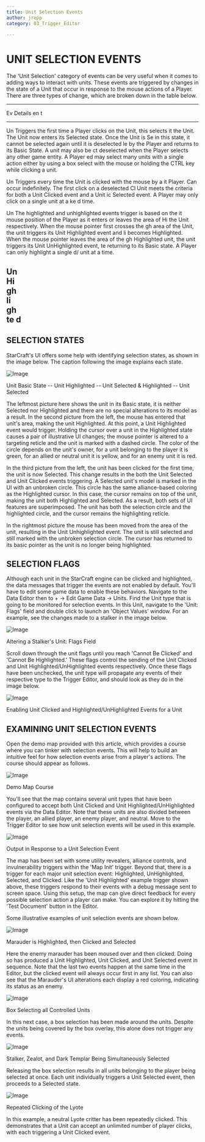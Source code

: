 ```yaml
---
title: Unit Selection Events
author: jrepp
category: 03_Trigger_Editor

---
```

UNIT SELECTION EVENTS
=====================

The 'Unit Selection' category of events can be very useful when it comes
to adding ways to interact with units. These events are triggered by
changes in the state of a Unit that occur in response to the mouse
actions of a Player. There are three types of change, which are broken
down in the table below.

  -----------------------------------------------------------------------
  Ev   Details
  en t 
  ---- ------------------------------------------------------------------
  Un   Triggers the first time a Player clicks on the Unit, this selects
  it   the Unit. The Unit now enters its Selected state. Once the Unit is
  Se   in this state, it cannot be selected again until it is deselected
  le   by the Player and returns to its Basic State. A unit may also be
  ct   deselected when the Player selects any other game entity. A Player
  ed   may select many units with a single action either by using a box
       select with the mouse or holding the CTRL key while clicking a
       unit.

  Un   Triggers every time the Unit is clicked with the mouse by a
  it   Player. Can occur indefinitely. The first click on a deselected
  Cl   Unit meets the criteria for both a Unit Clicked event and a Unit
  ic   Selected event. A Player may only click on a single unit at a
  ke d time.

  Un   The highlighted and unhighlighted events trigger is based on the
  it   mouse position of the Player as it enters or leaves the area of
  Hi   the Unit respectively. When the mouse pointer first crosses the
  gh   area of the Unit, the unit triggers its Unit Highlighted event and
  li   becomes Highlighted. When the mouse pointer leaves the area of the
  gh   Highlighted unit, the unit triggers its Unit UnHighlighted event,
  te   returning to its Basic state. A Player can only highlight a single
  d/   unit at a time.

  Un   
  Hi   
  gh   
  li   
  gh   
  te d 
  -----------------------------------------------------------------------

SELECTION STATES
----------------

StarCraft's UI offers some help with identifying selection states, as
shown in the image below. The caption following the image explains each
state.

![Image](./048_Unit_Selection_Events/image1.png)

Unit Basic State -- Unit Highlighted -- Unit Selected & Highlighted --
Unit Selected

The leftmost picture here shows the unit in its Basic state, it is
neither Selected nor Highlighted and there are no special alterations to
its model as a result. In the second picture from the left, the mouse
has entered that unit's area, making the unit Highlighted. At this
point, a Unit Highlighted event would trigger. Holding the cursor over a
unit in the Highlighted state causes a pair of illustrative UI changes;
the mouse pointer is altered to a targeting reticle and the unit is
marked with a dashed circle. The color of the circle depends on the
unit's owner, for a unit belonging to the player it is green, for an
allied or neutral unit it is yellow, and for an enemy unit it is red.

In the third picture from the left, the unit has been clicked for the
first time, the unit is now Selected. This change results in the both
the Unit Selected and Unit Clicked events triggering. A Selected unit's
model is marked in the UI with an unbroken circle. This circle has the
same alliance-based coloring as the Highlighted cursor. In this case,
the cursor remains on top of the unit, making the unit both Highlighted
and Selected. As a result, both sets of UI features are superimposed.
The unit has both the selection circle and the highlighted circle, and
the cursor remains the highlighting reticle.

In the rightmost picture the mouse has been moved from the area of the
unit, resulting in the Unit Unhighlighted event. The unit is still
selected and still marked with the unbroken selection circle. The cursor
has returned to its basic pointer as the unit is no longer being
highlighted.

SELECTION FLAGS
---------------

Although each unit in the StarCraft engine can be clicked and
highlighted, the data messages that trigger the events are not enabled
by default. You'll have to edit some game data to enable these
behaviors. Navigate to the Data Editor then to + -\> Edit Game Data -\>
Units. Find the Unit type that is going to be monitored for selection
events. In this Unit, navigate to the 'Unit: Flags' field and double
click to launch an 'Object Values' window. For an example, see the
changes made to a stalker in the image below.

![Image](./048_Unit_Selection_Events/image2.png)

Altering a Stalker's Unit: Flags Field

Scroll down through the unit flags until you reach 'Cannot Be Clicked'
and 'Cannot Be Highlighted.' These flags control the sending of the Unit
Clicked and Unit Highlighted/UnHighlighted events respectively. Once
these flags have been unchecked, the unit type will propagate any events
of their respective type to the Trigger Editor, and should look as they
do in the image below.

![Image](./048_Unit_Selection_Events/image3.png)

Enabling Unit Clicked and Highlighted/UnHighlighted Events for a Unit

EXAMINING UNIT SELECTION EVENTS
-------------------------------

Open the demo map provided with this article, which provides a course
where you can tinker with selection events. This will help to build an
intuitive feel for how selection events arise from a player's actions.
The course should appear as follows.

![Image](./048_Unit_Selection_Events/image4.png)

Demo Map Course

You'll see that the map contains several unit types that have been
configured to accept both Unit Clicked and Unit
Highlighted/UnHighlighted events via the Data Editor. Note that these
units are also divided between the player, an allied player, an enemy
player, and neutral. Move to the Trigger Editor to see how unit
selection events will be used in this example.

![Image](./048_Unit_Selection_Events/image5.png)

Output in Response to a Unit Selection Event

The map has been set with some utility revealers, alliance controls, and
invulnerability triggers within the 'Map Init' trigger. Beyond that,
there is a trigger for each major unit selection event: Highlighted,
UnHighlighted, Selected, and Clicked. Like the 'Unit Highlighted'
example trigger shown above, these triggers respond to their events with
a debug message sent to screen space. Using this setup, the map can give
direct feedback for every possible selection action a player can make.
You can explore it by hitting the 'Test Document' button in the Editor.

Some illustrative examples of unit selection events are shown below.

![Image](./048_Unit_Selection_Events/image6.png)

Marauder is Highlighted, then Clicked and Selected

Here the enemy marauder has been moused over and then clicked. Doing so
has produced a Unit Highlighted, Unit Clicked, and Unit Selected event
in sequence. Note that the last two events happen at the same time in
the Editor, but the clicked event will always occur first in any list.
You can also see that the Marauder's UI alterations each display a red
coloring, indicating its status as an enemy.

![Image](./048_Unit_Selection_Events/image7.png)

Box Selecting all Controlled Units

In this next case, a box selection has been made around the units.
Despite the units being covered by the box overlay, this alone does not
trigger any events.

![Image](./048_Unit_Selection_Events/image8.png)

Stalker, Zealot, and Dark Templar Being Simultaneously Selected

Releasing the box selection results in all units belonging to the player
being selected at once. Each unit individually triggers a Unit Selected
event, then proceeds to a Selected state.

![Image](./048_Unit_Selection_Events/image9.png)

Repeated Clicking of the Lyote

In this example, a neutral Lyote critter has been repeatedly clicked.
This demonstrates that a Unit can accept an unlimited number of player
clicks, with each triggering a Unit Clicked event.
